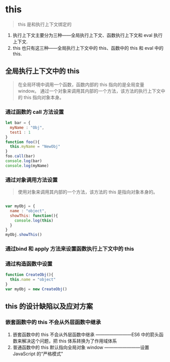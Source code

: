 # this

> this 是和执行上下文绑定的

1. 执行上下文主要分为三种——全局执行上下文、函数执行上下文和 eval 执行上下文.
2. this 也只有这三种——全局执行上下文中的 this、函数中的 this 和 eval 中的 this.

## 全局执行上下文中的 this

> 在全局环境中调用一个函数，函数内部的 this 指向的是全局变量 window。
> 通过一个对象来调用其内部的一个方法，该方法的执行上下文中的 this 指向对象本身。

### 通过函数的 call 方法设置

```js
let bar = {
  myName : "Obj",
  test1 : 1
}
function foo(){
  this.myName = "NewObj"
}
foo.call(bar)
console.log(bar)
console.log(myName)
```

### 通过对象调用方法设置

>使用对象来调用其内部的一个方法，该方法的 this 是指向对象本身的。

```js

var myObj = {
  name : "object", 
  showThis: function(){
    console.log(this)
  }
}
myObj.showThis()
```

### 通过bind 和 apply 方法来设置函数执行上下文中的 this

### 通过构造函数中设置

```js
function CreateObj(){
  this.name = "object"
}
var myObj = new CreateObj()
```

## this 的设计缺陷以及应对方案

### 嵌套函数中的 this 不会从外层函数中继承

1. 嵌套函数中的 this 不会从外层函数中继承        ————————ES6 中的箭头函数来解决这个问题，把 this 体系转换为了作用域体系
2. 普通函数中的 this 默认指向全局对象 window    ————————设置 JavaScript 的“严格模式”